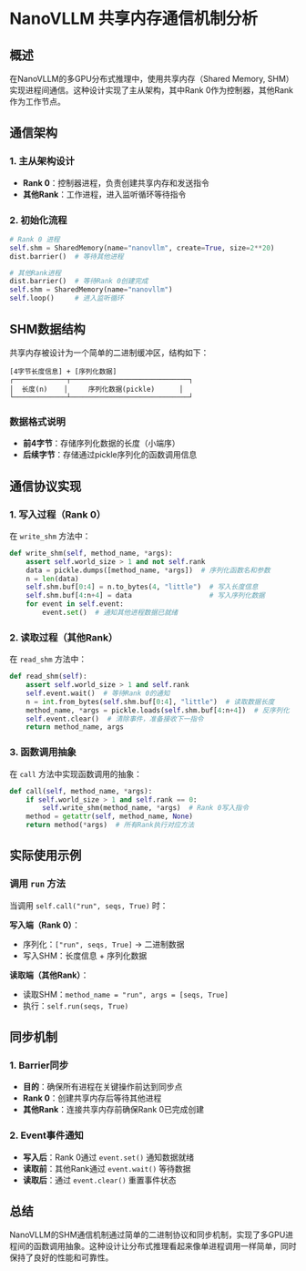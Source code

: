 # NanoVLLM 共享内存通信机制分析

## 概述

在NanoVLLM的多GPU分布式推理中，使用共享内存（Shared Memory, SHM）实现进程间通信。这种设计实现了主从架构，其中Rank 0作为控制器，其他Rank作为工作节点。

## 通信架构

### 1. 主从架构设计

- **Rank 0**：控制器进程，负责创建共享内存和发送指令
- **其他Rank**：工作进程，进入监听循环等待指令

### 2. 初始化流程

```python
# Rank 0 进程
self.shm = SharedMemory(name="nanovllm", create=True, size=2**20)
dist.barrier()  # 等待其他进程

# 其他Rank进程  
dist.barrier()  # 等待Rank 0创建完成
self.shm = SharedMemory(name="nanovllm")
self.loop()     # 进入监听循环
```

## SHM数据结构

共享内存被设计为一个简单的二进制缓冲区，结构如下：

```
[4字节长度信息] + [序列化数据]
┌─────────────┬─────────────────────────────┐
│  长度(n)    │     序列化数据(pickle)      │
└─────────────┴─────────────────────────────┘
```

### 数据格式说明

- **前4字节**：存储序列化数据的长度（小端序）
- **后续字节**：存储通过pickle序列化的函数调用信息

## 通信协议实现

### 1. 写入过程（Rank 0）

在 `write_shm` 方法中：

```python
def write_shm(self, method_name, *args):
    assert self.world_size > 1 and not self.rank
    data = pickle.dumps([method_name, *args])  # 序列化函数名和参数
    n = len(data)
    self.shm.buf[0:4] = n.to_bytes(4, "little")  # 写入长度信息
    self.shm.buf[4:n+4] = data                   # 写入序列化数据
    for event in self.event:
        event.set()  # 通知其他进程数据已就绪
```

### 2. 读取过程（其他Rank）

在 `read_shm` 方法中：

```python
def read_shm(self):
    assert self.world_size > 1 and self.rank
    self.event.wait()  # 等待Rank 0的通知
    n = int.from_bytes(self.shm.buf[0:4], "little")  # 读取数据长度
    method_name, *args = pickle.loads(self.shm.buf[4:n+4])  # 反序列化
    self.event.clear()  # 清除事件，准备接收下一指令
    return method_name, args
```

### 3. 函数调用抽象

在 `call` 方法中实现函数调用的抽象：

```python
def call(self, method_name, *args):
    if self.world_size > 1 and self.rank == 0:
        self.write_shm(method_name, *args)  # Rank 0写入指令
    method = getattr(self, method_name, None)
    return method(*args)  # 所有Rank执行对应方法
```

## 实际使用示例

### 调用 `run` 方法

当调用 `self.call("run", seqs, True)` 时：

**写入端（Rank 0）**：
- 序列化：`["run", seqs, True]` → 二进制数据
- 写入SHM：长度信息 + 序列化数据

**读取端（其他Rank）**：
- 读取SHM：`method_name = "run", args = [seqs, True]`
- 执行：`self.run(seqs, True)`

## 同步机制

### 1. Barrier同步

- **目的**：确保所有进程在关键操作前达到同步点
- **Rank 0**：创建共享内存后等待其他进程
- **其他Rank**：连接共享内存前确保Rank 0已完成创建

### 2. Event事件通知

- **写入后**：Rank 0通过 `event.set()` 通知数据就绪
- **读取前**：其他Rank通过 `event.wait()` 等待数据
- **读取后**：通过 `event.clear()` 重置事件状态

## 总结

NanoVLLM的SHM通信机制通过简单的二进制协议和同步机制，实现了多GPU进程间的函数调用抽象。这种设计让分布式推理看起来像单进程调用一样简单，同时保持了良好的性能和可靠性。